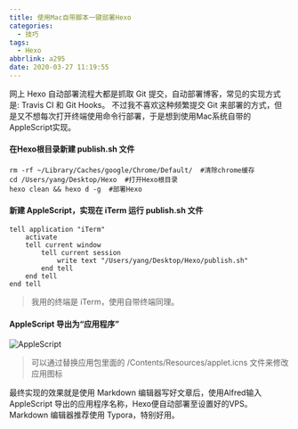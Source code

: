 ```yaml
---
title: 使用Mac自带脚本一键部署Hexo
categories:
  - 技巧
tags:
  - Hexo
abbrlink: a295
date: 2020-03-27 11:19:55
---
```


网上 Hexo 自动部署流程大都是抓取 Git 提交，自动部署博客，常见的实现方式是: Travis CI 和 Git Hooks。 不过我不喜欢这种频繁提交 Git 来部署的方式，但是又不想每次打开终端使用命令行部署，于是想到使用Mac系统自带的AppleScript实现。

#### 在Hexo根目录新建 publish.sh 文件

```shell
rm -rf ~/Library/Caches/google/Chrome/Default/  #清除chrome缓存
cd /Users/yang/Desktop/Hexo  #打开Hexo根目录
hexo clean && hexo d -g  #部署Hexo
```

#### 新建 AppleScript，实现在 iTerm 运行 publish.sh 文件

```vbscript
tell application "iTerm"
	activate
	tell current window
		tell current session
			write text "/Users/yang/Desktop/Hexo/publish.sh"
		end tell
	end tell
end tell
```

> 我用的终端是 iTerm，使用自带终端同理。

#### AppleScript 导出为“应用程序”

![AppleScript](https://tva1.sinaimg.cn/large/00831rSTgy1gdbxvlon6mj30uw0fp49j.jpg)

> 可以通过替换应用包里面的 /Contents/Resources/applet.icns 文件来修改应用图标

最终实现的效果就是使用 Markdown 编辑器写好文章后，使用Alfred输入 AppleScript 导出的应用程序名称，Hexo便自动部署至设置好的VPS。Markdown 编辑器推荐使用 Typora，特别好用。